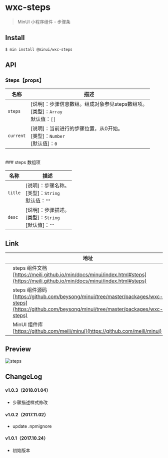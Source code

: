 # wxc-steps

> MinUI 小程序组件 - 步骤条

## Install

``` bash
$ min install @minui/wxc-steps
```

## API

### Steps【props】

| 名称                  | 描述                         |
|----------------------|------------------------------|
|`steps`               | [说明]：步骤信息数组。组成对象参见steps数组项。<br>[类型]：`Array`<br>默认值：`[]` <br>|
|`current`             | [说明]：当前进行的步骤位置，从0开始。<br>[类型]：`Number`<br>[默认值]：`0` <br>   |

<br>
### steps 数组项

| 名称                  | 描述                         |
|----------------------|------------------------------|
|`title`           | [说明]：步骤名称。<br>[类型]：`String`<br>默认值：`""` <br>|
|`desc`            | [说明]：步骤描述。<br>[类型]：`String`<br>[默认值]：`""` <br>   |

## Link
||地址|
|--|---|
||steps 组件文档 <br> [https://meili.github.io/min/docs/minui/index.html#steps](https://meili.github.io/min/docs/minui/index.html#steps)<br>|
||steps 组件源码 <br> [https://github.com/beysong/minui/tree/master/packages/wxc-steps](https://github.com/beysong/minui/tree/master/packages/wxc-steps)<br>|
||MinUI 组件库 <br> [https://github.com/meili/minui](https://github.com/meili/minui) <br>|

## Preview
![steps](https://s10.mogucdn.com/mlcdn/c45406/171107_1cf7e9kbg5bi3l0ahj4ghb627jeb1_480x480.jpg_225x999.jpg)

##  ChangeLog

#### v1.0.3（2018.01.04）

- 步骤描述样式修改

#### v1.0.2（2017.11.02）

- update .npmignore

#### v1.0.1（2017.10.24）

- 初始版本
